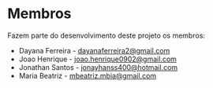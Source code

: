 # Membros

Fazem parte do desenvolvimento deste projeto os membros:


* Dayana Ferreira - <dayanaferreira2@gmail.com>
* Joao Henrique - <joao.henrique0902@gmail.com>
* Jonathan Santos - <jonayhanss400@hotmail.com>
* Maria Beatriz - <mbeatriz.mbia@gmail.com>

